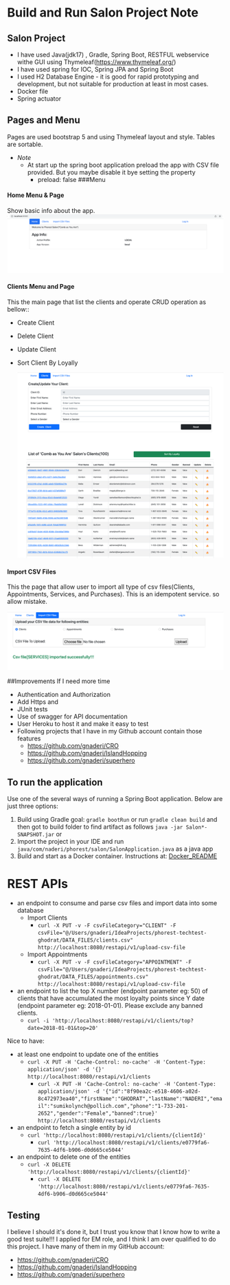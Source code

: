 
# Build and Run Salon Project Note

## Salon Project
* I have used Java(jdk17) , Gradle, Spring Boot, RESTFUL webservice withe GUI using Thymeleaf(https://www.thymeleaf.org/)
* I have used spring for IOC, Spring JPA and Spring Boot
* I used H2 Database Engine - it is good for rapid prototyping and development, but not suitable for production at least in most cases.
* Docker file
* Spring actuator

## Pages and Menu
Pages are used bootstrap 5 and using Thymeleaf layout and style. Tables are sortable.
- *Note*
  - At start up the spring boot application preload the app with CSV file provided. But you maybe disable it bye setting the property
    - preload: false
###Menu
#### Home Menu & Page
Show basic info about the app.
  ![alt text](HomePage.png)
#### Clients Menu and Page
This the main page that list the clients and operate CRUD operation as bellow::
* Create Client
* Delete Client
* Update Client
* Sort Client By Loyally

  ![alt text](Clients.png)


#### Import CSV Files
This the  page that allow user to import all type of csv files(Clients, Appointments, Services, and Purchases).
This is an idempotent service. so allow mistake.


![alt text](ImportCsvFilePage.png)


##Improvements If I need more time
- Authentication and Authorization
- Add Https and
- JUnit tests
- Use of swagger for API documentation
- User Heroku to host it and make it easy to test
- Following projects that I have in my Github account contain those features
  - https://github.com/gnaderi/CRO
  - https://github.com/gnaderi/IslandHopping
  - https://github.com/gnaderi/superhero



## To run the application
Use one of the several ways of running a Spring Boot application. Below are just three options:

1. Build using Gradle goal: `gradle bootRun` or run `gradle clean build` and then got to build folder to find artifact as follows `java -jar Salon*-SNAPSHOT.jar` or
2. Import the project in your IDE and run `java/com/naderi/phorest/salon/SalonApplication.java`  as a java app
3. Build and start as a Docker container. Instructions at: [Docker_README](Docker_README.md)





# REST APIs
* an endpoint to consume and parse csv files and import data into some database
  * Import Clients
    * `curl -X PUT -v -F csvFileCategory="CLIENT" -F csvFile="@/Users/gnaderi/IdeaProjects/phorest-techtest-ghodrat/DATA_FILES/clients.csv" http://localhost:8080/restapi/v1/upload-csv-file`
  * Import Appointments
    * `curl -X PUT -v -F csvFileCategory="APPOINTMENT" -F csvFile="@/Users/gnaderi/IdeaProjects/phorest-techtest-ghodrat/DATA_FILES/appointments.csv" http://localhost:8080/restapi/v1/upload-csv-file`
* an endpoint to list the top X number (endpoint parameter eg: 50) of clients that have accumulated the most loyalty points since Y date (endpoint parameter eg: 2018-01-01). Please exclude any banned clients.
  * `curl -i 'http://localhost:8080/restapi/v1/clients/top?date=2018-01-01&top=20'`



Nice to have: 
* at least one endpoint to update one of the entities
  * `curl -X PUT -H 'Cache-Control: no-cache' -H 'Content-Type: application/json' -d '{}' http://localhost:8080/restapi/v1/clients`
    * `curl -X PUT -H 'Cache-Control: no-cache' -H 'Content-Type: application/json' -d '{"id":"8f90ea2c-e518-4606-a02d-8c472973ea40","firstName":"GHODRAT","lastName":"NADERI","email":"sumikolynch@pollich.com","phone":"1-733-201-2652","gender":"Female","banned":true}' http://localhost:8080/restapi/v1/clients`
* an endpoint to fetch a single entity by id
  * `curl 'http://localhost:8080/restapi/v1/clients/{clientId}'`
    *  `curl 'http://localhost:8080/restapi/v1/clients/e0779fa6-7635-4df6-b906-d0d665ce5044'`
* an endpoint to delete one of the entities
  * `curl -X DELETE 'http://localhost:8080/restapi/v1/clients/{clientId}'`
    * `curl -X DELETE 'http://localhost:8080/restapi/v1/clients/e0779fa6-7635-4df6-b906-d0d665ce5044'`
    

## Testing
I believe I should it's done it, but I trust you know that I know how to write a good test suite!!!
I applied for EM role, and I think I am over qualified to do this project.
I have many of them in my GitHub account:
- https://github.com/gnaderi/CRO
- https://github.com/gnaderi/IslandHopping
- https://github.com/gnaderi/superhero